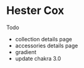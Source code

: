 # Hester Cox

Todo

- collection details page
- accessories details page
- gradient
- update chakra 3.0
